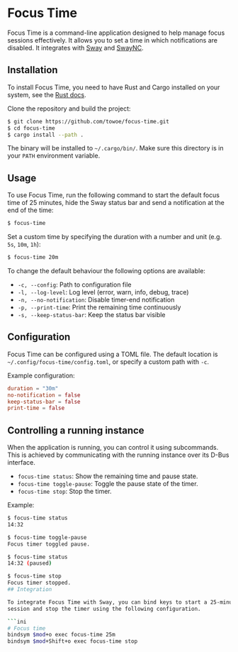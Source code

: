 # Focus Time

Focus Time is a command-line application designed to help manage focus sessions
effectively. It allows you to set a time in which notifications are disabled. It
integrates with [Sway](https://github.com/swaywm/sway/) and
[SwayNC](https://github.com/ErikReider/SwayNotificationCenter/).

## Installation

To install Focus Time, you need to have Rust and Cargo installed on your
system, see the [Rust docs](https://www.rust-lang.org/tools/install).

Clone the repository and build the project:

```sh
$ git clone https://github.com/towoe/focus-time.git
$ cd focus-time
$ cargo install --path .
```

The binary will be installed to `~/.cargo/bin/`. Make sure this directory is in
your `PATH` environment variable.

## Usage

To use Focus Time, run the following command to start the default focus time of
25 minutes, hide the Sway status bar and send a notification at the end of the
time:

```sh
$ focus-time
```

Set a custom time by specifying the duration with a number and unit (e.g. `5s`,
`10m`, `1h`):

```sh
$ focus-time 20m
```

To change the default behaviour the following options are available:
- `-c, --config`: Path to configuration file
- `-l, --log-level`: Log level (error, warn, info, debug, trace)
- `-n, --no-notification`: Disable timer-end notification
- `-p, --print-time`: Print the remaining time continuously
- `-s, --keep-status-bar`: Keep the status bar visible

## Configuration

Focus Time can be configured using a TOML file. The default location is 
`~/.config/focus-time/config.toml`, or specify a custom path with `-c`.

Example configuration:
```toml
duration = "30m"
no-notification = false
keep-status-bar = false
print-time = false
```

## Controlling a running instance

When the application is running, you can control it using subcommands. This is
achieved by communicating with the running instance over its D-Bus interface.

- `focus-time status`: Show the remaining time and pause state.
- `focus-time toggle-pause`: Toggle the pause state of the timer.
- `focus-time stop`: Stop the timer.

Example:
```sh
$ focus-time status
14:32

$ focus-time toggle-pause
Focus timer toggled pause.

$ focus-time status
14:32 (paused)

$ focus-time stop
Focus timer stopped.
## Integration

To integrate Focus Time with Sway, you can bind keys to start a 25-minute focus
session and stop the timer using the following configuration.

```ini
# Focus time
bindsym $mod+o exec focus-time 25m
bindsym $mod+Shift+o exec focus-time stop
```
